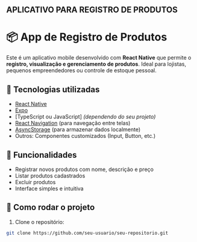 ## APLICATIVO PARA REGISTRO DE PRODUTOS

# 📦 App de Registro de Produtos

Este é um aplicativo mobile desenvolvido com **React Native** que permite o **registro, visualização e gerenciamento de produtos**. Ideal para lojistas, pequenos empreendedores ou controle de estoque pessoal.

## 🚀 Tecnologias utilizadas

- [React Native](https://reactnative.dev/)
- [Expo](https://expo.dev/)
- [TypeScript ou JavaScript] *(dependendo do seu projeto)*
- [React Navigation](https://reactnavigation.org/) (para navegação entre telas)
- [AsyncStorage](https://react-native-async-storage.github.io/async-storage/) (para armazenar dados localmente)
- Outros: Componentes customizados (Input, Button, etc.)

## 📱 Funcionalidades

- Registrar novos produtos com nome, descrição e preço
- Listar produtos cadastrados
- Excluir produtos
- Interface simples e intuitiva

## 🧪 Como rodar o projeto

1. Clone o repositório:

```bash
git clone https://github.com/seu-usuario/seu-repositorio.git
